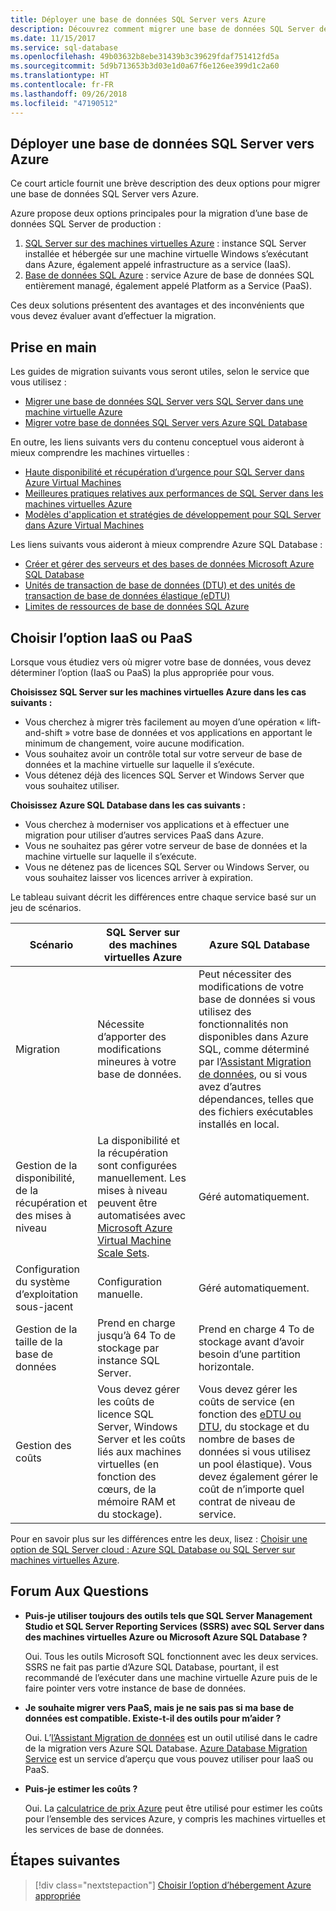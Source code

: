 ```yaml
---
title: Déployer une base de données SQL Server vers Azure
description: Découvrez comment migrer une base de données SQL Server depuis un serveur SQL local vers Azure.
ms.date: 11/15/2017
ms.service: sql-database
ms.openlocfilehash: 49b03632b8ebe31439b3c39629fdaf751412fd5a
ms.sourcegitcommit: 5d9b713653b3d03e1d0a67f6e126ee399d1c2a60
ms.translationtype: HT
ms.contentlocale: fr-FR
ms.lasthandoff: 09/26/2018
ms.locfileid: "47190512"
---
```

## <a name="migrate-a-sql-server-database-to-azure"></a>Déployer une base de données SQL Server vers Azure

Ce court article fournit une brève description des deux options pour migrer une base de données SQL Server vers Azure.

Azure propose deux options principales pour la migration d’une base de données SQL Server de production :

1. [SQL Server sur des machines virtuelles Azure](https://docs.microsoft.com/azure/virtual-machines/windows/sql/virtual-machines-windows-sql-server-iaas-overview) : instance SQL Server installée et hébergée sur une machine virtuelle Windows s’exécutant dans Azure, également appelé infrastructure as a service (IaaS).
2. [Base de données SQL Azure](https://docs.microsoft.com/azure/sql-database/sql-database-technical-overview) : service Azure de base de données SQL entièrement managé, également appelé Platform as a Service (PaaS).

Ces deux solutions présentent des avantages et des inconvénients que vous devez évaluer avant d’effectuer la migration.

## <a name="get-started"></a>Prise en main

Les guides de migration suivants vous seront utiles, selon le service que vous utilisez :

* [Migrer une base de données SQL Server vers SQL Server dans une machine virtuelle Azure](https://docs.microsoft.com/azure/virtual-machines/windows/sql/virtual-machines-windows-migrate-sql)
* [Migrer votre base de données SQL Server vers Azure SQL Database](https://docs.microsoft.com/azure/sql-database/sql-database-migrate-your-sql-server-database)

En outre, les liens suivants vers du contenu conceptuel vous aideront à mieux comprendre les machines virtuelles :

* [Haute disponibilité et récupération d’urgence pour SQL Server dans Azure Virtual Machines](https://docs.microsoft.com/azure/virtual-machines/windows/sql/virtual-machines-windows-sql-high-availability-dr)
* [Meilleures pratiques relatives aux performances de SQL Server dans les machines virtuelles Azure](https://docs.microsoft.com/azure/virtual-machines/windows/sql/virtual-machines-windows-sql-performance)
* [Modèles d'application et stratégies de développement pour SQL Server dans Azure Virtual Machines](https://docs.microsoft.com/azure/virtual-machines/windows/sql/virtual-machines-windows-sql-server-app-patterns-dev-strategies)

Les liens suivants vous aideront à mieux comprendre Azure SQL Database :

* [Créer et gérer des serveurs et des bases de données Microsoft Azure SQL Database](https://docs.microsoft.com/azure/sql-database/sql-database-servers-databases)
* [Unités de transaction de base de données (DTU) et des unités de transaction de base de données élastique (eDTU)](https://docs.microsoft.com/azure/sql-database/sql-database-what-is-a-dtu)
* [Limites de ressources de base de données SQL Azure](https://docs.microsoft.com/azure/sql-database/sql-database-resource-limits)

## <a name="choosing-iaas-or-paas"></a>Choisir l’option IaaS ou PaaS

Lorsque vous étudiez vers où migrer votre base de données, vous devez déterminer l’option (IaaS ou PaaS) la plus appropriée pour vous.

**Choisissez SQL Server sur les machines virtuelles Azure dans les cas suivants :**

* Vous cherchez à migrer très facilement au moyen d’une opération « lift-and-shift » votre base de données et vos applications en apportant le minimum de changement, voire aucune modification.
* Vous souhaitez avoir un contrôle total sur votre serveur de base de données et la machine virtuelle sur laquelle il s’exécute.
* Vous détenez déjà des licences SQL Server et Windows Server que vous souhaitez utiliser.

**Choisissez Azure SQL Database dans les cas suivants :**

* Vous cherchez à moderniser vos applications et à effectuer une migration pour utiliser d’autres services PaaS dans Azure.
* Vous ne souhaitez pas gérer votre serveur de base de données et la machine virtuelle sur laquelle il s’exécute.
* Vous ne détenez pas de licences SQL Server ou Windows Server, ou vous souhaitez laisser vos licences arriver à expiration.

Le tableau suivant décrit les différences entre chaque service basé sur un jeu de scénarios.

| Scénario | SQL Server sur des machines virtuelles Azure | Azure SQL Database |
|----------|-------------------------|--------------------|
| Migration | Nécessite d’apporter des modifications mineures à votre base de données. | Peut nécessiter des modifications de votre base de données si vous utilisez des fonctionnalités non disponibles dans Azure SQL, comme déterminé par l’[Assistant Migration de données](https://www.microsoft.com/download/details.aspx?id=53595), ou si vous avez d’autres dépendances, telles que des fichiers exécutables installés en local.|
| Gestion de la disponibilité, de la récupération et des mises à niveau | La disponibilité et la récupération sont configurées manuellement. Les mises à niveau peuvent être automatisées avec [Microsoft Azure Virtual Machine Scale Sets](https://docs.microsoft.com/azure/virtual-machine-scale-sets/virtual-machine-scale-sets-automatic-upgrade). | Géré automatiquement. |
| Configuration du système d’exploitation sous-jacent | Configuration manuelle. | Géré automatiquement. |
| Gestion de la taille de la base de données | Prend en charge jusqu’à 64 To de stockage par instance SQL Server. | Prend en charge 4 To de stockage avant d’avoir besoin d’une partition horizontale. |
| Gestion des coûts | Vous devez gérer les coûts de licence SQL Server, Windows Server et les coûts liés aux machines virtuelles (en fonction des cœurs, de la mémoire RAM et du stockage). | Vous devez gérer les coûts de service (en fonction des [eDTU ou DTU](https://docs.microsoft.com/azure/sql-database/sql-database-what-is-a-dtu), du stockage et du nombre de bases de données si vous utilisez un pool élastique).  Vous devez également gérer le coût de n’importe quel contrat de niveau de service. |

Pour en savoir plus sur les différences entre les deux, lisez : [Choisir une option de SQL Server cloud : Azure SQL Database ou SQL Server sur machines virtuelles Azure](https://docs.microsoft.com/azure/sql-database/sql-database-paas-vs-sql-server-iaas).

## <a name="faq"></a>Forum Aux Questions

* **Puis-je utiliser toujours des outils tels que SQL Server Management Studio et SQL Server Reporting Services (SSRS) avec SQL Server dans des machines virtuelles Azure ou Microsoft Azure SQL Database ?**

     Oui. Tous les outils Microsoft SQL fonctionnent avec les deux services. SSRS ne fait pas partie d’Azure SQL Database, pourtant, il est recommandé de l’exécuter dans une machine virtuelle Azure puis de le faire pointer vers votre instance de base de données.
    
* **Je souhaite migrer vers PaaS, mais je ne sais pas si ma base de données est compatible. Existe-t-il des outils pour m’aider ?**

    Oui. L’[l’Assistant Migration de données](https://www.microsoft.com/download/details.aspx?id=53595) est un outil utilisé dans le cadre de la migration vers Azure SQL Database.  [Azure Database Migration Service](https://azure.microsoft.com/campaigns/database-migration/) est un service d’aperçu que vous pouvez utiliser pour IaaS ou PaaS.

* **Puis-je estimer les coûts ?**

    Oui.  La [calculatrice de prix Azure](https://azure.microsoft.com/pricing/calculator/) peut être utilisé pour estimer les coûts pour l’ensemble des services Azure, y compris les machines virtuelles et les services de base de données.
    
## <a name="next-steps"></a>Étapes suivantes

> [!div class="nextstepaction"]
> [Choisir l’option d’hébergement Azure appropriée](dotnet-howto-choose-migration.md)
